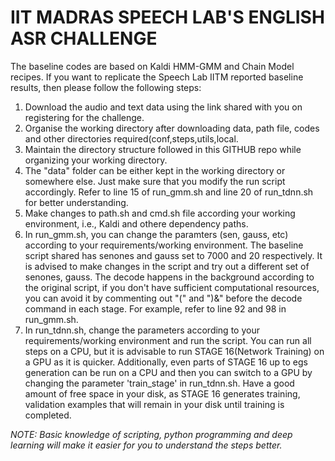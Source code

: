 # IIT MADRAS SPEECH LAB'S ENGLISH ASR CHALLENGE

The baseline codes are based on Kaldi HMM-GMM and Chain Model recipes. If you want to replicate the Speech Lab IITM reported baseline results, then please follow the following steps:

1. Download the audio and text data using the link shared with you on registering for the challenge.
2. Organise the working directory after downloading data, path file, codes and other directories required(conf,steps,utils,local.
3. Maintain the directory structure followed in this GITHUB repo while organizing your working directory. 
4. The "data" folder can be either kept in the working directory or somewhere else. Just make sure that you modify the run script accordingly. Refer to 
   line 15 of run_gmm.sh and line 20 of run_tdnn.sh for better understanding.
5. Make changes to path.sh and cmd.sh file according your working environment, i.e., Kaldi and othere dependency paths.
6. In  run_gmm.sh, you can change the paramters (sen, gauss, etc) according to your requirements/working environment. 
   The baseline script shared has senones and gauss set to 7000 and 20 respectively. It is advised to make changes in the script and try out a different set of senones, gauss.
   The decode happens in the background according to the original script, if you don't have sufficient computational resources, you can avoid it by commenting out "(" and ")&" before the decode command in each stage. For example, refer to line 92 and 98 in run_gmm.sh.
4. In run_tdnn.sh, change the parameters according to your requirements/working environment and run the script.
   You can run all steps on a CPU, but it is advisable to run STAGE 16(Network Training) on a GPU as it is quicker. Additionally, even parts of STAGE 16 up to egs 
   generation can be run on a CPU and then you can switch to a GPU by changing the parameter 'train_stage' in run_tdnn.sh. Have a good amount of free space in your 
   disk, as STAGE 16 generates training, validation examples that will remain in your disk until training is completed.

_NOTE: Basic knowledge of scripting, python programming and deep learning will make it easier for you to understand the steps better._
